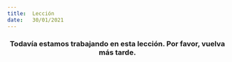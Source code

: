 ```yaml
---
title:  Lección
date:   30/01/2021
---
```


### <center>Todavía estamos trabajando en esta lección. Por favor, vuelva más tarde.</center>